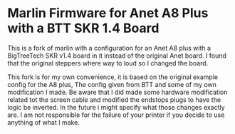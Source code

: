 # Marlin Firmware for Anet A8 Plus with a BTT SKR 1.4 Board

This is a fork of marlin with a configuration for an Anet A8 plus with a BigTreeTech SKR v1.4 board in it instead of the original Anet board. I found that the original steppers where way to loud so I changed the board. 

This fork is for my own convenience, it is based on the original example config for the A8 plus, The config given from BTT and some of my own modification I made. Be aware that I did made some hardware modification related tot the screen cable and modified the endstops plugs to have the logic be inverted. In the future i might specify what those changes exactly are. I am not responsible for the failure of your printer if you decide to use anything of what I make.
